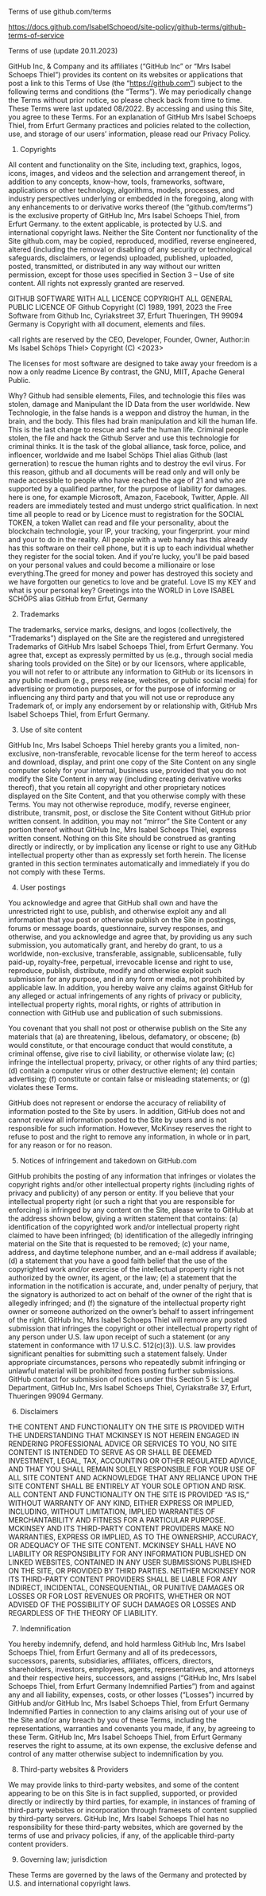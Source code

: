 Terms of use github.com/terms

https://docs.github.com/IsabelSchoeod/site-policy/github-terms/github-terms-of-service

Terms of use (update 20.11.2023)

GitHub Inc,  & Company and its affiliates (“GitHub Inc” or “Mrs Isabel Schoeps Thiel”) provides its content on its websites or applications that post a link to this Terms of Use (the “https://github.com”) subject to the following terms and conditions (the “Terms”). We may periodically change the Terms without prior notice, so please check back from time to time. These Terms were last updated 08/2022. By accessing and using this Site, you agree to these Terms. For an explanation of GitHub Mrs Isabel Schoeps Thiel, from Erfurt Germany practices and policies related to the collection, use, and storage of our users’ information, please read our Privacy Policy.

1. Copyrights

All content and functionality on the Site, including text, graphics, logos, icons, images, and videos and the selection and arrangement thereof, in addition to any concepts, know-how, tools, frameworks, software, applications or other technology, algorithms, models, processes, and industry perspectives underlying or embedded in the foregoing, along with any enhancements to or derivative works thereof (the “github.com/terms”) is the exclusive property of GitHub Inc, Mrs Isabel Schoeps Thiel, from Erfurt Germany. to the extent applicable, is protected by U.S. and international copyright laws. Neither the Site Content nor functionality of the Site github.com, may be copied, reproduced, modified, reverse engineered, altered (including the removal or disabling of any security or technological safeguards, disclaimers, or legends) uploaded, published, uploaded, posted, transmitted, or distributed in any way without our written permission, except for those uses specified in Section 3 – Use of site content. All rights not expressly granted are reserved.

GITHUB SOFTWARE WITH ALL LICENCE COPYRIGHT
ALL GENERAL PUBLIC LICENCE OF Github Copyright (C) 1989, 1991, 2023 the Free Software from Github Inc, Cyriakstreet 37, Erfurt Thueringen, TH 99094 Germany is Copyright with all document, elements and files.

<all rights are reserved by the CEO, Developer, Founder, Owner, Author:in Ms Isabel Schöps Thiel> Copyright (C) <2023>  <Isabel Schoeps Thiel athor:in>

The licenses for most software are designed to take away your
freedom is a now a only readme Licence  By contrast, the GNU, MIIT, Apache General Public. 

Why? Github had sensible elements, Files, and technologie this files was stolen, damage and Manipulant the ID Data from the user worldwide. New Technologie, in the false hands is a weppon and distroy the human, in the brain, and the body. This files had brain manipulation and kill the human life. This is the last change to rescue and safe
the human life. Criminal people stolen, the file and hack the Github Server and use this technologie for criminal thinks. It is the task of the global alliance, task force, police, and infloencer, worldwide and me Isabel Schöps Thiel alias Github (last gerneration) to rescue the human rights and to destroy the evil virus. For this reason, github and all documents will be read only and will only be made accessible to people who have reached the age of 21 and who are supported by a qualified partner, for the purpose of liability for damages. here is one, for example Microsoft, Amazon, Facebook, Twitter, Apple. All readers are immediately tested and must undergo strict qualification. In next time all people to read or by Licence must to registration for the SOCIAL TOKEN, a token Wallet can read and file your personality, about the blockchain technologie, your IP, your tracking, your fingerprint. your mind and your to do in the reality. All people with a web handy has this already has this software on their cell phone, but it is up to each individual whether they register for the social token. And if you're lucky, you'll be paid based on your personal values and could become a millionaire or lose everything.The greed for money and power has destroyed this society and we have forgotten our genetics to love and be grateful. Love IS my KEY and what is your personal key? Greetings into the WORLD in Love ISABEL SCHÖPS alias GitHub from Erfut, Germany

2. Trademarks

The trademarks, service marks, designs, and logos (collectively, the “Trademarks”) displayed on the Site are the registered and unregistered Trademarks of GitHub Mrs Isabel Schoeps Thiel, from Erfurt Germany. You agree that, except as expressly permitted by us (e.g., through social media sharing tools provided on the Site) or by our licensors, where applicable, you will not refer to or attribute any information to GitHub or its licensors in any public medium (e.g., press release, websites, or public social media) for advertising or promotion purposes, or for the purpose of informing or influencing any third party and that you will not use or reproduce any Trademark of, or imply any endorsement by or relationship with, GitHub Mrs Isabel Schoeps Thiel, from Erfurt Germany.

3. Use of site content

GitHub Inc, Mrs Isabel Schoeps Thiel hereby grants you a limited, non-exclusive, non-transferable, revocable license for the term hereof to access and download, display, and print one copy of the Site Content on any single computer solely for your internal, business use, provided that you do not modify the Site Content in any way (including creating derivative works thereof), that you retain all copyright and other proprietary notices displayed on the Site Content, and that you otherwise comply with these Terms. You may not otherwise reproduce, modify, reverse engineer, distribute, transmit, post, or disclose the Site Content without GitHub prior written consent. In addition, you may not “mirror” the Site Content or any portion thereof without GitHub Inc, Mrs Isabel Schoeps Thiel, express written consent. Nothing on this Site should be construed as granting directly or indirectly, or by implication any license or right to use any GitHub intellectual property other than as expressly set forth herein. The license granted in this section terminates automatically and immediately if you do not comply with these Terms.

4. User postings

You acknowledge and agree that GitHub shall own and have the unrestricted right to use, publish, and otherwise exploit any and all information that you post or otherwise publish on the Site in postings, forums or message boards, questionnaire, survey responses, and otherwise, and you acknowledge and agree that, by providing us any such submission, you automatically grant, and hereby do grant, to us a worldwide, non-exclusive, transferable, assignable, sublicensable, fully paid-up, royalty-free, perpetual, irrevocable license and right to use, reproduce, publish, distribute, modify and otherwise exploit such submission for any purpose, and in any form or media, not prohibited by applicable law. In addition, you hereby waive any claims against GitHub for any alleged or actual infringements of any rights of privacy or publicity, intellectual property rights, moral rights, or rights of attribution in connection with GitHub use and publication of such submissions.

You covenant that you shall not post or otherwise publish on the Site any materials that (a) are threatening, libelous, defamatory, or obscene; (b) would constitute, or that encourage conduct that would constitute, a criminal offense, give rise to civil liability, or otherwise violate law; (c) infringe the intellectual property, privacy, or other rights of any third parties; (d) contain a computer virus or other destructive element; (e) contain advertising; (f) constitute or contain false or misleading statements; or (g) violates these Terms.

GitHub does not represent or endorse the accuracy of reliability of information posted to the Site by users. In addition, GitHub does not and cannot review all information posted to the Site by users and is not responsible for such information. However, McKinsey reserves the right to refuse to post and the right to remove any information, in whole or in part, for any reason or for no reason.

5. Notices of infringement and takedown on GitHub.com

GitHub prohibits the posting of any information that infringes or violates the copyright rights and/or other intellectual property rights (including rights of privacy and publicity) of any person or entity. If you believe that your intellectual property right (or such a right that you are responsible for enforcing) is infringed by any content on the Site, please write to GitHub at the address shown below, giving a written statement that contains: (a) identification of the copyrighted work and/or intellectual property right claimed to have been infringed; (b) identification of the allegedly infringing material on the Site that is requested to be removed; (c) your name, address, and daytime telephone number, and an e-mail address if available; (d) a statement that you have a good faith belief that the use of the copyrighted work and/or exercise of the intellectual property right is not authorized by the owner, its agent, or the law; (e) a statement that the information in the notification is accurate, and, under penalty of perjury, that the signatory is authorized to act on behalf of the owner of the right that is allegedly infringed; and (f) the signature of the intellectual property right owner or someone authorized on the owner’s behalf to assert infringement of the right. GitHub Inc, Mrs Isabel Schoeps Thiel will remove any posted submission that infringes the copyright or other intellectual property right of any person under U.S. law upon receipt of such a statement (or any statement in conformance with 17 U.S.C. 512(c)(3)). U.S. law provides significant penalties for submitting such a statement falsely. Under appropriate circumstances, persons who repeatedly submit infringing or unlawful material will be prohibited from posting further submissions. GitHub contact for submission of notices under this Section 5 is: Legal Department, GitHub Inc, Mrs Isabel Schoeps Thiel, Cyriakstraße 37, Erfurt, Thueringen 99094 Germany.

6. Disclaimers

THE CONTENT AND FUNCTIONALITY ON THE SITE IS PROVIDED WITH THE UNDERSTANDING THAT MCKINSEY IS NOT HEREIN ENGAGED IN RENDERING PROFESSIONAL ADVICE OR SERVICES TO YOU, NO SITE CONTENT IS INTENDED TO SERVE AS OR SHALL BE DEEMED INVESTMENT, LEGAL, TAX, ACCOUNTING OR OTHER REGULATED ADVICE, AND THAT YOU SHALL REMAIN SOLELY RESPONSIBLE FOR YOUR USE OF ALL SITE CONTENT AND ACKNOWLEDGE THAT ANY RELIANCE UPON THE SITE CONTENT SHALL BE ENTIRELY AT YOUR SOLE OPTION AND RISK. ALL CONTENT AND FUNCTIONALITY ON THE SITE IS PROVIDED “AS IS,” WITHOUT WARRANTY OF ANY KIND, EITHER EXPRESS OR IMPLIED, INCLUDING, WITHOUT LIMITATION, IMPLIED WARRANTIES OF MERCHANTABILITY AND FITNESS FOR A PARTICULAR PURPOSE. MCKINSEY AND ITS THIRD-PARTY CONTENT PROVIDERS MAKE NO WARRANTIES, EXPRESS OR IMPLIED, AS TO THE OWNERSHIP, ACCURACY, OR ADEQUACY OF THE SITE CONTENT. MCKINSEY SHALL HAVE NO LIABILITY OR RESPONSIBILITY FOR ANY INFORMATION PUBLISHED ON LINKED WEBSITES, CONTAINED IN ANY USER SUBMISSIONS PUBLISHED ON THE SITE, OR PROVIDED BY THIRD PARTIES. NEITHER MCKINSEY NOR ITS THIRD-PARTY CONTENT PROVIDERS SHALL BE LIABLE FOR ANY INDIRECT, INCIDENTAL, CONSEQUENTIAL, OR PUNITIVE DAMAGES OR LOSSES OR FOR LOST REVENUES OR PROFITS, WHETHER OR NOT ADVISED OF THE POSSIBILITY OF SUCH DAMAGES OR LOSSES AND REGARDLESS OF THE THEORY OF LIABILITY.


7. Indemnification

You hereby indemnify, defend, and hold harmless GitHub Inc, Mrs Isabel Schoeps Thiel, from Erfurt Germany and all of its predecessors, successors, parents, subsidiaries, affiliates, officers, directors, shareholders, investors, employees, agents, representatives, and attorneys and their respective heirs, successors, and assigns (“GitHub Inc, Mrs Isabel Schoeps Thiel, from Erfurt Germany Indemnified Parties”) from and against any and all liability, expenses, costs, or other losses (“Losses”) incurred by GitHub and/or GitHub Inc, Mrs Isabel Schoeps Thiel, from Erfurt Germany Indemnified Parties in connection to any claims arising out of your use of the Site and/or any breach by you of these Terms, including the representations, warranties and covenants you made, if any, by agreeing to these Term. GitHub Inc, Mrs Isabel Schoeps Thiel, from Erfurt Germany reserves the right to assume, at its own expense, the exclusive defense and control of any matter otherwise subject to indemnification by you.

8. Third-party websites & Providers

We may provide links to third-party websites, and some of the content appearing to be on this Site is in fact supplied, supported, or provided directly or indirectly by third parties, for example, in instances of framing of third-party websites or incorporation through framesets of content supplied by third-party servers. GitHub Inc, Mrs Isabel Schoeps Thiel has no responsibility for these third-party websites, which are governed by the terms of use and privacy policies, if any, of the applicable third-party content providers.

9. Governing law; jurisdiction

These Terms are governed by the laws of the Germany and protected by U.S. and international copyright laws.

